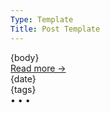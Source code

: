```yaml
---
Type: Template
Title: Post Template
---
```


<!-- Post Template -->
<!-- Weblog.lol/configuration/post-template.md -->
<article>
  {body}
  <div class="post-meta">
    <a class="post-link" href="{location}">
      Read more &rarr;
    </a>
    <aside class="landing-post-info">
      <i class="fa-solid fa-clock"></i>
      <span>{date}</span>
    </aside>
  </div>
  <aside class="post-tags">
    {tags}
  </aside>
</article>
<span class="divider">&bull; &bull; &bull;</span>
